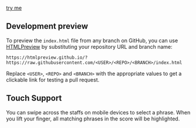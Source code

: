[try me](http://www.bryandebourbon.com/eMusicReader/)

## Development preview

To preview the `index.html` file from any branch on GitHub, you can use
[HTMLPreview](https://htmlpreview.github.io/) by substituting your repository
URL and branch name:

```
https://htmlpreview.github.io/?https://raw.githubusercontent.com/<USER>/<REPO>/<BRANCH>/index.html
```

Replace `<USER>`, `<REPO>` and `<BRANCH>` with the appropriate values to get a
clickable link for testing a pull request.

## Touch Support

You can swipe across the staffs on mobile devices to select a phrase. When you lift your finger, all matching phrases in the score will be highlighted.

